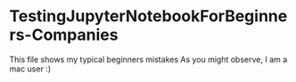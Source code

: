 # TestingJupyterNotebookForBeginners-Companies
This file shows my typical beginners mistakes
As you might observe, I am a mac user :)
